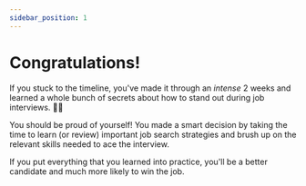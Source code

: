 ```yaml
---
sidebar_position: 1
---
```


# Congratulations!

If you stuck to the timeline, you've made it through an _intense_ 2 weeks and learned a whole bunch of secrets about how to stand out during job interviews. 🙌🏻

You should be proud of yourself! You made a smart decision by taking the time to learn (or review) important job search strategies and brush up on the relevant skills needed to ace the interview.

If you put everything that you learned into practice, you'll be a better candidate and much more likely to win the job.